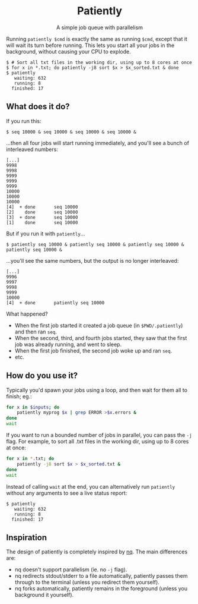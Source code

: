 <h1 align="center">Patiently</h1>
<p align="center">A simple job queue with parallelism</p>

Running `patiently $cmd` is exactly the same as running `$cmd`, except that
it will wait its turn before running.  This lets you start all your jobs in
the background, without causing your CPU to explode.

```console
$ # Sort all txt files in the working dir, using up to 8 cores at once
$ for x in *.txt; do patiently -j8 sort $x > $x_sorted.txt & done
$ patiently
   waiting: 632
   running: 8
  finished: 17
```

## What does it do?

If you run this:

```console
$ seq 10000 & seq 10000 & seq 10000 & seq 10000 &
```

...then all four jobs will start running immediately, and you'll see a bunch of
interleaved numbers:

```console
[...]
9998
9998
9999
9999
9999
10000
10000
10000
[4]  + done       seq 10000
[2]    done       seq 10000
[3]  + done       seq 10000
[1]    done       seq 10000
```

But if you run it with `patiently`...

```console
$ patiently seq 10000 & patiently seq 10000 & patiently seq 10000 & patiently seq 10000 &
```

...you'll see the same numbers, but the output is no longer interleaved:

```console
[...]
9996
9997
9998
9999
10000
[4]  + done       patiently seq 10000
```

What happened?

* When the first job started it created a job queue (in `$PWD/.patiently`) and then ran `seq`.
* When the second, third, and fourth jobs started, they saw that the first job was already running, and went to sleep.
* When the first job finished, the second job woke up and ran `seq`.
* etc.

## How do you use it?

Typically you'd spawn your jobs using a loop, and then wait for them all to
finish; eg.:

```bash
for x in $inputs; do
    patiently myprog $x | grep ERROR >$x.errors &
done
wait
```

If you want to run a bounded number of jobs in parallel, you can pass the `-j`
flag. For example, to sort all .txt files in the working dir, using up to 8
cores at once:

```bash
for x in *.txt; do
    patiently -j8 sort $x > $x_sorted.txt &
done
wait
```

Instead of calling `wait` at the end, you can alternatively run `patiently`
without any arguments to see a live status report:

```console
$ patiently
   waiting: 632
   running: 8
  finished: 17
```

## Inspiration

The design of patiently is completely inspired by [nq].  The main differences are:

* nq doesn't support parallelism (ie. no `-j` flag).
* nq redirects stdout/stderr to a file automatically, patiently passes
  them through to the terminal (unless you redirect them yourself).
* nq forks automatically, patiently remains in the foreground (unless you
  background it yourself).

[nq]: https://github.com/leahneukirchen/nq

